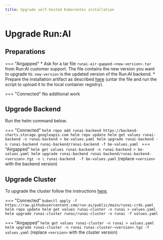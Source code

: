 ```yaml
---
title: Upgrade self-hosted Kubernetes installation
---
```

# Upgrade Run:AI 

## Preparations

=== "Airgapped" 
    * Ask for a tar file `runai-air-gapped-<new-version>.tar` from Run:AI customer support. The file contains the new version you want to upgrade to. `new-version` is the updated version of the Run:AI backend.
    * Prepare the installation artifact as described [here](../preparations/#prepare-installation-artifacts) (untar the file and run the script to upload it to the local container registry). 

=== "Connected"
    No additional work


## Upgrade Backend 

Run the helm command below. 

=== "Connected"
    ```
    helm repo add runai-backend https://backend-charts.storage.googleapis.com
    helm repo update
    helm get values runai-backend -n runai-backend > be-values.yaml
    helm upgrade runai-backend -n runai-backend runai-backend/runai-backend -f be-values.yaml 
    ```
=== "Airgapped"
    ```
    helm get values runai-backend -n runai-backend > be-values.yaml
    helm upgrade runai-backend runai-backend/runai-backend-<version>.tgz -n \
        runai-backend  -f be-values.yaml
    ```
    (replace `<version>` with the backend version)


## Upgrade Cluster 

To upgrade the cluster follow the instructions [here](../../cluster-setup/cluster-upgrade.md).


=== "Connected"
    ```
    kubectl apply -f https://raw.githubusercontent.com/run-ai/public/main/runai-crds.yaml
    helm repo update
    helm get values runai-cluster -n runai > values.yaml
    helm upgrade runai-cluster runai/runai-cluster -n runai -f values.yaml
    ```

=== "Airgapped"
    ```
    helm get values runai-cluster -n runai > values.yaml
    helm upgrade runai-cluster -n runai runai-cluster-<version>.tgz -f values.yaml
    ```
    (replace `<version>` with the cluster version)
